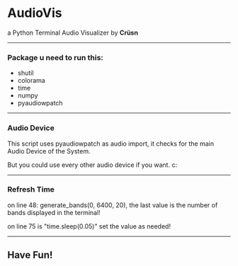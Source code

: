 # AudioVis
a Python Terminal Audio Visualizer by **Crüsn**

___

### Package u need to run this:
- shutil
- colorama
- time
- numpy
- pyaudiowpatch

---

### Audio Device
This script uses pyaudiowpatch as audio import,
it checks for the main Audio Device of the System.

But you could use every other audio device if you want. c:

---

### Refresh Time

on line 48: generate_bands(0, 6400, 20), 
the last value is the number of bands displayed in the terminal!

on line 75 is "time.sleep(0.05)" set the value as needed!

---

## Have Fun!